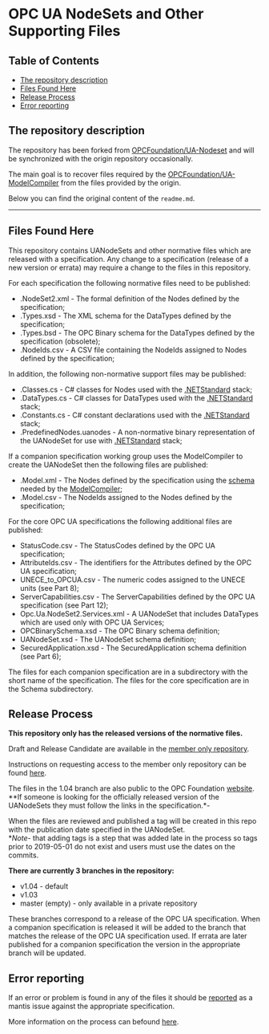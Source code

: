 # OPC UA NodeSets and Other Supporting Files <!-- omit in toc -->

## Table of Contents <!-- omit in toc -->

- [The repository description](#the-repository-description)
- [Files Found Here](#files-found-here)
- [Release Process](#release-process)
- [Error reporting](#error-reporting)

## The repository description

The repository has been forked from [OPCFoundation/UA-Nodeset](https://github.com/OPCFoundation/UA-Nodeset) and will be synchronized with the origin repository occasionally.

The main goal is to recover files required by the [OPCFoundation/UA-ModelCompiler](https://github.com/OPCFoundation/UA-ModelCompiler) from the files provided by the origin.

Below you can find the original content of the `readme.md`.

____________________________________________________________

## Files Found Here

This repository contains UANodeSets and other normative files which are released with a specification.
Any change to a specification (release of a new version or errata) may require a change to the files in this repository.  

For each specification the following normative files need to be published:

- .NodeSet2.xml - The formal definition of the Nodes defined by the specification;
- .Types.xsd - The XML schema for the DataTypes defined by the specification;
- .Types.bsd - The OPC Binary schema for the DataTypes defined by the specification (obsolete);
- .NodeIds.csv - A CSV file containing the NodeIds assigned to Nodes defined by the specification;

In addition, the following non-normative support files may be published:

- .Classes.cs - C# classes for Nodes used with the [.NETStandard](https://github.com/OPCFoundation/UA-.NETStandard) stack;
- .DataTypes.cs - C# classes for DataTypes used with the [.NETStandard](https://github.com/OPCFoundation/UA-.NETStandard) stack;
- .Constants.cs - C# constant declarations used with the [.NETStandard](https://github.com/OPCFoundation/UA-.NETStandard) stack;
- .PredefinedNodes.uanodes - A non-normative binary representation of the UANodeSet for use with [.NETStandard](https://github.com/OPCFoundation/UA-.NETStandard) stack;

If a companion specification working group uses the ModelCompiler to create the UANodeSet then the following files are published:

- .Model.xml - The Nodes defined by the specification using the [schema](https://github.com/OPCFoundation/UA-ModelCompiler/blob/master/ModelCompiler/UA%20Model%20Design.xsd) needed by the [ModelCompiler](https://github.com/OPCFoundation/UA-ModelCompiler);
- .Model.csv - The NodeIds assigned to the Nodes defined by the specification;

For the core OPC UA specifications the following additional files are published:

- StatusCode.csv - The StatusCodes defined by the OPC UA specification;
- AttributeIds.csv - The identifiers for the Attributes defined by the OPC UA specification;
- UNECE_to_OPCUA.csv - The numeric codes assigned to the UNECE units (see Part 8);
- ServerCapabilities.csv - The ServerCapabilities defined by the OPC UA specification (see Part 12);
- Opc.Ua.NodeSet2.Services.xml - A UANodeSet that includes DataTypes which are used only with OPC UA Services;
- OPCBinarySchema.xsd - The OPC Binary schema definition;
- UANodeSet.xsd - The UANodeSet schema definition;
- SecuredApplication.xsd - The SecuredApplication schema definition (see Part 6);

The files for each companion specification are in a subdirectory with the short name of the specification.
The files for the core specification are in the Schema subdirectory.

## Release Process

**This repository only has the released versions of the normative files.**

Draft and Release Candidate are available in the [member only repository](https://github.com/OPCF-Members/UA-NodeSet).  

Instructions on requesting access to the member only repository can be found [here](https://opcf-members.github.io/Help/).  

The files in the 1.04 branch are also public to the OPC Foundation [website](https://opcfoundation.org/UA/schemas/).
**If someone is looking for the officially released version of the UANodeSets they must follow the links in the specification.*-  

When the files are reviewed and published a tag will be created in this repo with the publication date specified in the UANodeSet.  
**Note*- that adding tags is a step that was added late in the process so tags prior to 2019-05-01 do not exist and users must use the dates on the commits.  

**There are currently 3 branches in the repository:**

- v1.04 - default
- v1.03
- master (empty) - only available in a private repository

These branches correspond to a release of the OPC UA specification.
When a companion specification is released it will be added to the branch that matches the release of the OPC UA specification used.
If errata are later published for a companion specification the version in the appropriate branch will be updated.

## Error reporting

If an error or problem is found in any of the files it should be [reported](https://apps.opcfoundation.org/mantis/main_page.php) as a mantis issue against the appropriate specification.

More information on the process can befound [here](https://opcfoundation.org/resources/issue-tracking/).
